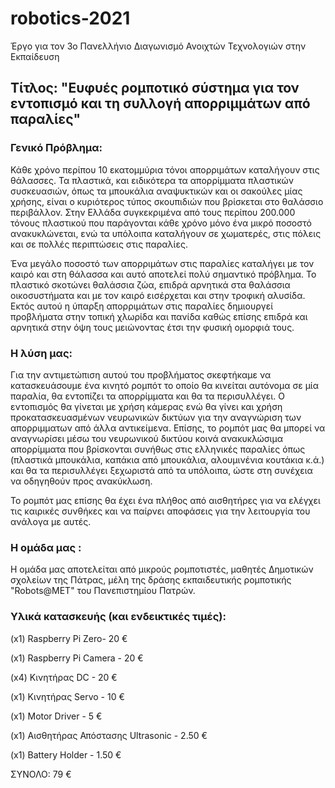 # robotics-2021
Έργο για τον 3ο Πανελλήνιο Διαγωνισμό Ανοιχτών Τεχνολογιών στην Εκπαίδευση 

## Τίτλος: "Ευφυές ρομποτικό σύστημα για τον εντοπισμό και τη συλλογή απορριμμάτων από παραλίες"

### Γενικό Πρόβλημα:

Κάθε χρόνο περίπου 10 εκατομμύρια τόνοι απορριμάτων καταλήγουν στις θάλασσες. Τα πλαστικά, και ειδικότερα τα απορρίμματα πλαστικών συσκευασιών, 
όπως τα μπουκάλια αναψυκτικών και οι σακούλες μίας χρήσης, είναι ο κυριότερος τύπος σκουπιδιών που βρίσκεται στο θαλάσσιο περιβάλλον. Στην Ελλάδα 
συγκεκριμένα από τους περίπου 200.000 τόνους πλαστικού που παράγονται κάθε χρόνο μόνο ένα μικρό ποσοστό ανακυκλώνεται, ενώ τα υπόλοιπα καταλήγουν 
σε χωματερές, στις πόλεις και σε πολλές περιπτώσεις στις παραλίες. 

Ένα μεγάλο ποσοστό των απορριμάτων στις παραλίες καταλήγει με τον καιρό και στη θάλασσα και αυτό αποτελεί πολύ σημαντικό πρόβλημα. Το πλαστικό 
σκοτώνει θαλάσσια ζώα, επιδρά αρνητικά στα θαλάσσια οικοσυστήματα και με τον καιρό εισέρχεται και στην τροφική αλυσίδα. Εκτός αυτού η ύπαρξη 
απορριμάτων στις παραλίες δημιουργεί προβλήματα στην τοπική χλωρίδα και πανίδα καθώς επίσης επιδρά και αρνητικά στην όψη τους μειώνοντας έτσι 
την φυσική ομορφιά τους.


### Η λύση μας:

Για την αντιμετώπιση αυτού του προβλήματος σκεφτήκαμε να κατασκευάσουμε ένα κινητό ρομπότ το οποίο θα κινείται αυτόνομα σε μία παραλία, θα εντοπίζει 
τα απορρίμματα και θα τα περισυλλέγει. Ο εντοπισμός θα γίνεται με χρήση κάμερας ενώ θα γίνει και χρήση προκατασκευασμένων νευρωνικών δικτύων για την 
αναγνώριση των απορριμματων από άλλα αντικείμενα. Επίσης, το ρομπότ μας θα μπορεί να αναγνωρίσει μέσω του νευρωνικού δικτύου κοινά ανακυκλώσιμα 
απορρίμματα που βρίσκονται συνήθως στις ελληνικές παραλίες όπως (πλαστικά μπουκάλια, καπάκια από μπουκάλια, αλουμινένια κουτάκια κ.ά.) και θα τα 
περισυλλέγει ξεχωριστά από τα υπόλοιπα, ώστε στη συνέχεια να οδηγηθούν προς ανακύκλωση.

Το ρομπότ μας επίσης θα έχει ένα πλήθος από αισθητήρες για να ελέγχει τις καιρικές συνθήκες και να παίρνει αποφάσεις για την λειτουργία του ανάλογα 
με αυτές.


### Η ομάδα μας :

Η ομάδα μας αποτελείται από μικρούς ρομποτιστές, μαθητές Δημοτικών σχολείων της Πάτρας, μέλη της δράσης εκπαιδευτικής ρομποτικής "Robots@ΜΕΤ" του Πανεπιστημίου Πατρών.


### Υλικά κατασκευής (και ενδεικτικές τιμές):

(x1) Raspberry Pi Zero- 20 €

(x1) Raspberry Pi Camera - 20 €

(x4) Κινητήρας DC - 20 €

(x1) Κινητήρας Servo - 10 €

(x1) Motor Driver - 5 €

(x1) Αισθητήρας Απόστασης Ultrasonic - 2.50 €

(x1) Battery Holder - 1.50 €



ΣΥΝΟΛΟ: 79 €

